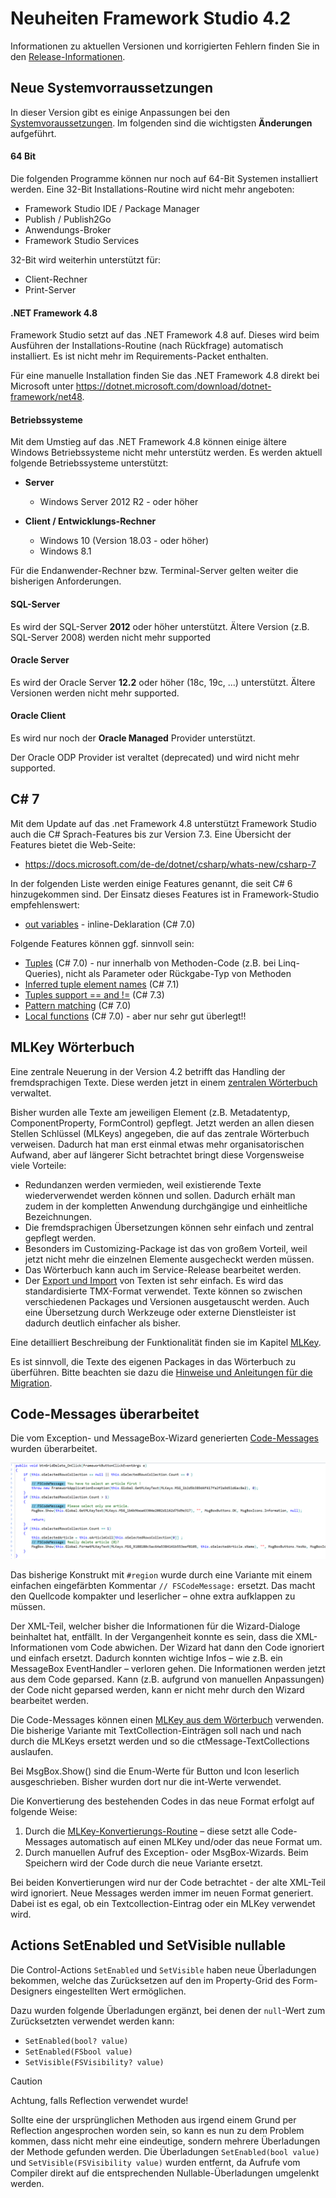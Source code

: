 # Neuheiten Framework Studio 4.2

Informationen zu aktuellen Versionen und korrigierten Fehlern finden Sie in den [Release-Informationen](release-4-2.md).

## Neue Systemvorraussetzungen

In dieser Version gibt es einige Anpassungen bei den [Systemvoraussetzungen](requirements.md). Im folgenden sind die wichtigsten **Änderungen** aufgeführt.

#### 64 Bit

Die folgenden Programme können nur noch auf 64-Bit Systemen installiert werden. Eine 32-Bit Installations-Routine wird nicht mehr angeboten:

* Framework Studio IDE / Package Manager
* Publish / Publish2Go
* Anwendungs-Broker
* Framework Studio Services

32-Bit wird weiterhin unterstützt für:

* Client-Rechner
* Print-Server

#### .NET Framework 4.8

Framework Studio setzt auf das .NET Framework 4.8 auf. Dieses wird beim Ausführen der Installations-Routine (nach Rückfrage) automatisch installiert. Es ist nicht mehr im Requirements-Packet enthalten.

Für eine manuelle Installation finden Sie das .NET Framework 4.8 direkt bei Microsoft unter <https://dotnet.microsoft.com/download/dotnet-framework/net48>.

#### Betriebssysteme

Mit dem Umstieg auf das .NET Framework 4.8 können einige ältere Windows Betriebssysteme nicht mehr unterstütz werden. Es werden aktuell folgende Betriebssysteme unterstützt:

* **Server**
  * Windows Server 2012 R2 - oder höher

* **Client / Entwicklungs-Rechner**
  * Windows 10 (Version 18.03 - oder höher)
  * Windows 8.1

Für die Endanwender-Rechner bzw. Terminal-Server gelten weiter die bisherigen Anforderungen.

#### SQL-Server

Es wird der SQL-Server **2012** oder höher unterstützt. Ältere Version (z.B. SQL-Server 2008) werden nicht mehr supported

#### Oracle Server

Es wird der Oracle Server **12.2** oder höher (18c, 19c, ...) unterstützt. Ältere Versionen werden nicht mehr supported.

#### Oracle Client

Es wird nur noch der **Oracle Managed** Provider unterstützt.

Der Oracle ODP Provider ist veraltet (deprecated) und wird nicht mehr supported.

## C# 7

Mit dem Update auf das .net Framework 4.8 unterstützt Framework Studio auch die C# Sprach-Features bis zur Version 7.3. Eine Übersicht der Features bietet die Web-Seite:

* <https://docs.microsoft.com/de-de/dotnet/csharp/whats-new/csharp-7>

In der folgenden Liste werden einige Features genannt, die seit C# 6 hinzugekommen sind.
Der Einsatz dieses Features ist in Framework-Studio empfehlenswert:

* [out variables](<https://docs.microsoft.com/de-de/dotnet/csharp/whats-new/csharp-7#out-variables>) - inline-Deklaration (C# 7.0)

Folgende Features können ggf. sinnvoll sein:

* [Tuples](<https://docs.microsoft.com/de-de/dotnet/csharp/whats-new/csharp-7#tuples>) (C# 7.0) - nur innerhalb von Methoden-Code (z.B. bei Linq-Queries), nicht als Parameter oder Rückgabe-Typ von Methoden
* [Inferred tuple element names](<https://docs.microsoft.com/de-de/dotnet/csharp/whats-new/csharp-7-1#inferred-tuple-element-names>) (C# 7.1)
* [Tuples support == and !=](<https://docs.microsoft.com/de-de/dotnet/csharp/whats-new/csharp-7-3#tuples-support--and->) (C# 7.3)
* [Pattern matching](<https://docs.microsoft.com/de-de/dotnet/csharp/whats-new/csharp-7#pattern-matching>) (C# 7.0)
* [Local functions](<https://docs.microsoft.com/de-de/dotnet/csharp/whats-new/csharp-7#local-functions>) (C# 7.0) - aber nur sehr gut überlegt!! 

## MLKey Wörterbuch

Eine zentrale Neuerung in der Version 4.2 betrifft das Handling der fremdsprachigen Texte. Diese werden jetzt in einem [zentralen Wörterbuch](../doc/mlkey/woerterbuch.md) verwaltet.

Bisher wurden alle Texte am jeweiligen Element (z.B. Metadatentyp, ComponentProperty, FormControl) gepflegt. Jetzt werden an allen diesen Stellen Schlüssel (MLKeys) angegeben, die auf das zentrale Wörterbuch verweisen. Dadurch hat man erst einmal etwas mehr organisatorischen Aufwand, aber auf längerer Sicht betrachtet bringt diese Vorgensweise viele Vorteile:

* Redundanzen werden vermieden, weil existierende Texte wiederverwendet werden können und sollen. Dadurch erhält man zudem in der kompletten Anwendung durchgängige und einheitliche Bezeichnungen.
* Die fremdsprachigen Übersetzungen können sehr einfach und zentral gepflegt werden.
* Besonders im Customizing-Package ist das von großem Vorteil, weil jetzt nicht mehr die einzelnen Elemente ausgecheckt werden müssen.
* Das Wörterbuch kann auch im Service-Release bearbeitet werden.
* Der [Export und Import](../doc/mlkey/import-export.md) von Texten ist sehr einfach. Es wird das standardisierte TMX-Format verwendet. Texte können so zwischen verschiedenen Packages und Versionen ausgetauscht werden. Auch eine Übersetzung durch Werkzeuge oder externe Dienstleister ist dadurch deutlich einfacher als bisher.

Eine detailliert Beschreibung der Funktionalität finden sie im Kapitel [MLKey](../doc/mlkey/woerterbuch.md).

Es ist sinnvoll, die Texte des eigenen Packages in das Wörterbuch zu überführen. Bitte beachten sie dazu die [Hinweise und Anleitungen für die Migration](../doc/mlkey/migration.md).

## Code-Messages überarbeitet

Die vom Exception- und MessageBox-Wizard generierten [Code-Messages](../doc/code-editor/code-messages.md) wurden überarbeitet.

![Code-Messages](../doc/code-editor/media/code-messages-example.png)

Das bisherige Konstrukt mit `#region` wurde durch eine Variante mit einem einfachen eingefärbten Kommentar `// FSCodeMessage:` ersetzt. Das macht den Quellcode kompakter und leserlicher – ohne extra aufklappen zu müssen.

Der XML-Teil, welcher bisher die Informationen für die Wizard-Dialoge beinhaltet hat, entfällt. In der Vergangenheit konnte es sein, dass die XML-Informationen vom Code abwichen. Der Wizard hat dann den Code ignoriert und einfach ersetzt. Dadurch konnten wichtige Infos – wie z.B. ein MessageBox EventHandler – verloren gehen. Die Informationen werden jetzt aus dem Code geparsed. Kann (z.B. aufgrund von manuellen Anpassungen) der Code nicht geparsed werden, kann er nicht mehr durch den Wizard bearbeitet werden.

Die Code-Messages können einen [MLKey aus dem Wörterbuch](../doc/mlkey/woerterbuch.md) verwenden. Die bisherige Variante mit TextCollection-Einträgen soll nach und nach durch die MLKeys ersetzt werden und so die ctMessage-TextCollections auslaufen.

Bei MsgBox.Show() sind die Enum-Werte für Button und Icon leserlich ausgeschrieben. Bisher wurden dort nur die int-Werte verwendet.

Die Konvertierung des bestehenden Codes in das neue Format erfolgt auf folgende Weise:

1. Durch die [MLKey-Konvertierungs-Routine](../doc/mlkey/migration.md#3-convert-messages) – diese setzt alle Code-Messages automatisch auf einen MLKey und/oder das neue Format um.
2. Durch manuellen Aufruf des Exception- oder MsgBox-Wizards. Beim Speichern wird der Code durch die neue Variante ersetzt.

Bei beiden Konvertierungen wird nur der Code betrachtet - der alte XML-Teil wird ignoriert.
Neue Messages werden immer im neuen Format generiert. Dabei ist es egal, ob ein Textcollection-Eintrag oder ein MLKey verwendet wird.

## Actions SetEnabled und SetVisible nullable

Die Control-Actions `SetEnabled` und `SetVisible` haben neue Überladungen bekommen, welche das Zurücksetzen auf den im Property-Grid des Form-Designers eingestellten Wert ermöglichen.

Dazu wurden folgende Überladungen ergänzt, bei denen der `null`-Wert zum Zurücksetzten verwendet werden kann:

* `SetEnabled(bool? value)`
* `SetEnabled(FSbool value)`
* `SetVisible(FSVisibility? value)`

> [!CAUTION]
> Achtung, falls Reflection verwendet wurde!

Sollte eine der ursprünglichen Methoden aus irgend einem Grund per Reflection angesprochen worden sein, so kann es nun zu dem Problem kommen, dass nicht mehr eine eindeutige, sondern mehrere Überladungen der Methode gefunden werden. Die Überladungen `SetEnabled(bool value)` und `SetVisible(FSVisibility value)` wurden entfernt, da Aufrufe vom Compiler direkt auf die entsprechenden Nullable-Überladungen umgelenkt werden.
